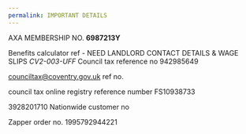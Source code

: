 ```yaml
---
permalink: IMPORTANT DETAILS
---
```

AXA MEMBERSHIP NO.
**6987213Y**



Benefits calculator ref - NEED LANDLORD CONTACT DETAILS & WAGE SLIPS
*CV2-003-UFF*
Council tax reference no
942985649

 [counciltax@coventry.gov.uk](mailto:counciltax@coventry.gov.uk)
ref no.


council tax online registry reference number
FS10938733

3928201710
Nationwide customer no


Zapper order no.
1995792944221